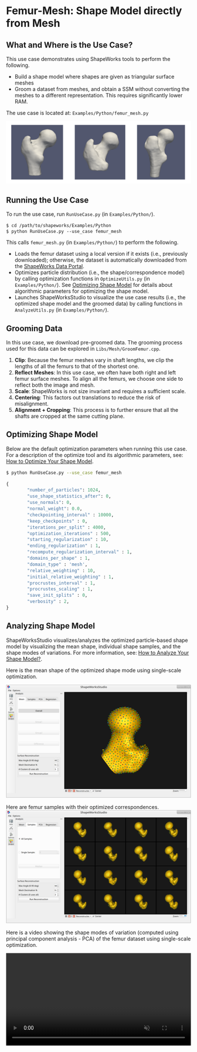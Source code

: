 # Femur-Mesh: Shape Model directly from Mesh

## What and Where is the Use Case?

This use case demonstrates using ShapeWorks tools to perform the following.

- Build a shape model where shapes are given as triangular surface meshes
- Groom a dataset from meshes, and obtain a SSM without converting the meshes to a different representation. This requires significantly lower RAM.

The use case is located at: `Examples/Python/femur_mesh.py`

![Femur Dataset](../img/use-cases/femur-mesh/dataset.png)
 
## Running the Use Case

To run the use case, run `RunUseCase.py` (in `Examples/Python/`).

```
$ cd /path/to/shapeworks/Examples/Python
$ python RunUseCase.py --use_case femur_mesh
```

This calls `femur_mesh.py` (in `Examples/Python/`) to perform the following.
            
* Loads the femur dataset using a local version if it exists (i.e., previously downloaded); otherwise, the dataset is automatically downloaded from the [ShapeWorks Data Portal](http://cibc1.sci.utah.edu:8080/).
* Optimizes particle distribution (i.e., the shape/correspondence model) by calling optimization functions in `OptimizeUtils.py` (in `Examples/Python/`). See [Optimizing Shape Model](#optimizing-shape-model) for details about algorithmic parameters for optimizing the shape model.
* Launches ShapeWorksStudio to visualize the use case results (i.e., the optimized shape model and the groomed data) by calling functions in `AnalyzeUtils.py` (in `Examples/Python/`).


## Grooming Data

In this use case, we download pre-groomed data. The grooming process used for this data can be explored in `Libs/Mesh/GroomFemur.cpp`.

1. **Clip**: Because the femur meshes vary in shaft lengths, we clip the lengths of all the femurs to that of the shortest one.
2. **Reflect Meshes**: In this use case, we often have both right and left femur surface meshes. To align all the femurs, we choose one side to reflect both the image and mesh.
3. **Scale**: ShapeWorks is not size invariant and requires a sufficient scale.
4. **Centering**: This factors out translations to reduce the risk of misalignment.
5. **Alignment + Cropping**: This process is to further ensure that all the shafts are cropped at the same cutting plane.

## Optimizing Shape Model

Below are the default optimization parameters when running this use case. For a description of the optimize tool and its algorithmic parameters, see: [How to Optimize Your Shape Model](../workflow/optimize.md).

```bash
$ python RunUseCase.py --use_case femur_mesh
```


```python
{
        "number_of_particles": 1024,
        "use_shape_statistics_after": 0,
        "use_normals": 0,
        "normal_weight": 0.0,
        "checkpointing_interval" : 10000,
        "keep_checkpoints" : 0,
        "iterations_per_split" : 4000,
        "optimization_iterations" : 500,
        "starting_regularization" : 10,
        "ending_regularization" : 1,
        "recompute_regularization_interval" : 1,
        "domains_per_shape" : 1,
        "domain_type" : 'mesh',
        "relative_weighting" : 10,
        "initial_relative_weighting" : 1,
        "procrustes_interval" : 1,
        "procrustes_scaling" : 1,
        "save_init_splits" : 0,
        "verbosity" : 2,
}
```

## Analyzing Shape Model

ShapeWorksStudio visualizes/analyzes the optimized particle-based shape model by visualizing the mean shape, individual shape samples, and the shape modes of variations. For more information, see: [How to Analyze Your Shape Model?](../workflow/analyze.md).            

Here is the mean shape of the optimized shape mode using single-scale optimization.

![Femur Mean Shape](../img/use-cases/femur-mesh/mean.png)

Here are femur samples with their optimized correspondences.
![Femur Samples](../img/use-cases/femur-mesh/samples.png)

Here is a video showing the shape modes of variation (computed using principal component analysis - PCA) of the femur dataset using single-scale optimization.

<p><video src="https://sci.utah.edu/~shapeworks/doc-resources/mp4s/femur_mesh_pca.mp4" autoplay muted loop controls style="width:100%"></p>
